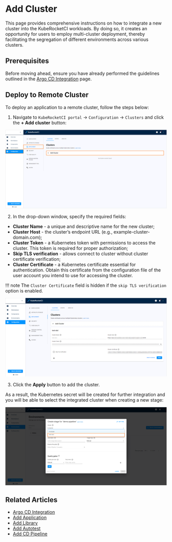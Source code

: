 # Add Cluster

This page provides comprehensive instructions on how to integrate a new cluster into the KubeRocketCI workloads. By doing so, it creates an opportunity for users to employ multi-cluster deployment, thereby facilitating the segregation of different environments across various clusters.

## Prerequisites

Before moving ahead, ensure you have already performed the guidelines outlined in the [Argo CD Integration](../operator-guide/cd/argocd-integration.md#deploy-argo-cd-application-to-remote-cluster-optional) page.

## Deploy to Remote Cluster

To deploy an application to a remote cluster, follow the steps below:

1. Navigate to `KubeRocketCI portal` -> `Configuration` -> `Clusters` and click the **+ Add cluster** button:

  ![Clusters menu](../assets/user-guide/add_new_cluster.png "Clusters menu")

2. In the drop-down window, specify the required fields:

  * **Cluster Name** - a unique and descriptive name for the new cluster;
  * **Cluster Host** - the cluster’s endpoint URL (e.g., example-cluster-domain.com);
  * **Cluster Token** - a Kubernetes token with permissions to access the cluster. This token is required for proper authorization;
  * **Skip TLS verification** - allows connect to cluster without cluster certificate verification;
  * **Cluster Certificate** - a Kubernetes certificate essential for authentication. Obtain this certificate from the configuration file of the user account you intend to use for accessing the cluster.

  !!! note
      The `Cluster Certificate` field is hidden if the `skip TLS verification` option is enabled.

  ![Add cluster](../assets/user-guide/edp-portal-add-cluster.png "Add cluster")

3. Click the **Apply** button to add the cluster.

As a result, the Kubernetes secret will be created for further integration and you will be able to select the integrated cluster when creating a new stage:

  ![Select cluster](../assets/user-guide/select-cluster.png "Select cluster")

## Related Articles

* [Argo CD Integration](../operator-guide/cd/argocd-integration.md)
* [Add Application](add-application.md)
* [Add Library](add-library.md)
* [Add Autotest](add-autotest.md)
* [Add CD Pipeline](add-cd-pipeline.md)
